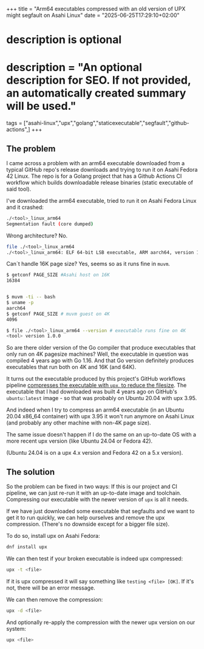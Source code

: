 +++
title = "Arm64 executables compressed with an old version of UPX might segfault on Asahi Linux"
date = "2025-06-25T17:29:10+02:00"

#
# description is optional
#
# description = "An optional description for SEO. If not provided, an automatically created summary will be used."

tags = ["asahi-linux","upx","golang","staticexecutable","segfault","github-actions",]
+++

## The problem

I came across a problem with an arm64 executable downloaded from a typical GitHub repo's release downloads and trying to run it on Asahi Fedora 42 Linux. The repo is for a Golang project that has a Github Actions CI workflow which builds downloadable release binaries (static executable of said tool).

I've downloaded the arm64 executable, tried to run it on Asahi Fedora Linux and it crashed:

```bash
./<tool>_linux_arm64 
Segmentation fault (core dumped)
```

Wrong architecture? No.

```bash
file ./<tool>_linux_arm64 
./<tool>_linux_arm64: ELF 64-bit LSB executable, ARM aarch64, version 1 (SYSV), statically linked, no section header
```

Can´t handle 16K page size? Yes, seems so as it runs fine in `muvm`.

```bash
$ getconf PAGE_SIZE #Asahi host on 16K
16384


$ muvm -ti -- bash
$ uname -p
aarch64
$ getconf PAGE_SIZE # muvm guest on 4K
4096 

$ file ./<tool>_linux_arm64 --version # executable runs fine on 4K
<tool> version 1.0.0
```

So are there older version of the Go compiler that produce executables that only run on 4K pagesize machines? Well, the executable in question was compiled 4 years ago with Go 1.16. And that Go version definitely produces executables that run both on 4K and 16K (and 64K).

It turns out the executable produced by this project's GitHub workflows pipeline [compresses the executable with `upx`, to reduce the filesize](https://upx.github.io/). The executable that I had downloaded was built 4 years ago on GitHub's `ubuntu:latest` image - so that was probably on Ubuntu 20.04 with upx 3.95.

And indeed when I try to compress an arm64 executable (in an Ubuntu 20.04 x86_64 container) with upx 3.95 it won't run anymore on Asahi Linux (and probably any other machine with non-4K page size).

The same issue doesn't happen if I do the same on an up-to-date OS with a more recent upx version (like Ubuntu 24.04 or Fedora 42). 

(Ubuntu 24.04 is on a upx 4.x version and Fedora 42 on a 5.x version).

## The solution

So the problem can be fixed in two ways: If this is our project and CI pipeline, we can just re-run it with an up-to-date image and toolchain. Compressing our executable with the newer version of `upx` is all it needs.

If we have just downloaded some executable that segfaults and we want to get it to run quickly, we can help ourselves and remove the upx compression. (There's no downside except for a bigger file size).

To do so, install upx on Asahi Fedora:

```bash
dnf install upx
```

We can then test if your broken executable is indeed upx compressed:

```bash
upx -t <file>
```

If it is upx compressed it will say something like `testing <file> [OK]`. If it's not, there will be an error message.

We can then remove the compression:

```bash
upx -d <file>
```

And optionally re-apply the compression with the newer upx version on our system:

```bash
upx <file>
```






